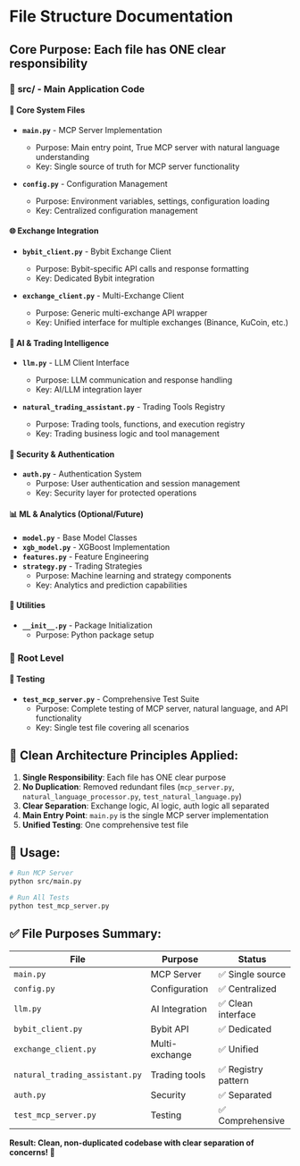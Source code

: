 # File Structure Documentation

## Core Purpose: Each file has ONE clear responsibility

### 📁 **src/** - Main Application Code

#### 🔧 **Core System Files**
- **`main.py`** - MCP Server Implementation
  - Purpose: Main entry point, True MCP server with natural language understanding
  - Key: Single source of truth for MCP server functionality

- **`config.py`** - Configuration Management
  - Purpose: Environment variables, settings, configuration loading
  - Key: Centralized configuration management

#### 🌐 **Exchange Integration**
- **`bybit_client.py`** - Bybit Exchange Client
  - Purpose: Bybit-specific API calls and response formatting
  - Key: Dedicated Bybit integration

- **`exchange_client.py`** - Multi-Exchange Client
  - Purpose: Generic multi-exchange API wrapper
  - Key: Unified interface for multiple exchanges (Binance, KuCoin, etc.)

#### 🧠 **AI & Trading Intelligence**
- **`llm.py`** - LLM Client Interface
  - Purpose: LLM communication and response handling
  - Key: AI/LLM integration layer

- **`natural_trading_assistant.py`** - Trading Tools Registry
  - Purpose: Trading tools, functions, and execution registry
  - Key: Trading business logic and tool management

#### 🔐 **Security & Authentication**
- **`auth.py`** - Authentication System
  - Purpose: User authentication and session management
  - Key: Security layer for protected operations

#### 📊 **ML & Analytics** (Optional/Future)
- **`model.py`** - Base Model Classes
- **`xgb_model.py`** - XGBoost Implementation
- **`features.py`** - Feature Engineering
- **`strategy.py`** - Trading Strategies
  - Purpose: Machine learning and strategy components
  - Key: Analytics and prediction capabilities

#### 🔧 **Utilities**
- **`__init__.py`** - Package Initialization
  - Purpose: Python package setup

### 📁 **Root Level**

#### 🧪 **Testing**
- **`test_mcp_server.py`** - Comprehensive Test Suite
  - Purpose: Complete testing of MCP server, natural language, and API functionality
  - Key: Single test file covering all scenarios

## 🎯 **Clean Architecture Principles Applied:**

1. **Single Responsibility**: Each file has ONE clear purpose
2. **No Duplication**: Removed redundant files (`mcp_server.py`, `natural_language_processor.py`, `test_natural_language.py`)
3. **Clear Separation**: Exchange logic, AI logic, auth logic all separated
4. **Main Entry Point**: `main.py` is the single MCP server implementation
5. **Unified Testing**: One comprehensive test file

## 🚀 **Usage:**

```bash
# Run MCP Server
python src/main.py

# Run All Tests
python test_mcp_server.py
```

## ✅ **File Purposes Summary:**

| File | Purpose | Status |
|------|---------|--------|
| `main.py` | MCP Server | ✅ Single source |
| `config.py` | Configuration | ✅ Centralized |
| `llm.py` | AI Integration | ✅ Clean interface |
| `bybit_client.py` | Bybit API | ✅ Dedicated |
| `exchange_client.py` | Multi-exchange | ✅ Unified |
| `natural_trading_assistant.py` | Trading tools | ✅ Registry pattern |
| `auth.py` | Security | ✅ Separated |
| `test_mcp_server.py` | Testing | ✅ Comprehensive |

**Result: Clean, non-duplicated codebase with clear separation of concerns! 🎉**